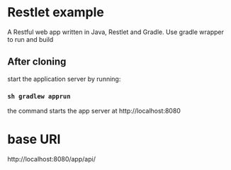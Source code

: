 # Restlet example
A Restful web app written in Java, Restlet and Gradle.
Use gradle wrapper to run and build

## After cloning
start the application server by running:

### `sh gradlew apprun`

the command starts the app server at http://localhost:8080

# base URI
http://localhost:8080/app/api/
